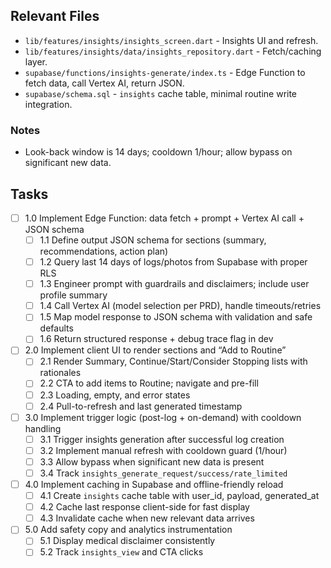 ## Relevant Files

- `lib/features/insights/insights_screen.dart` - Insights UI and refresh.
- `lib/features/insights/data/insights_repository.dart` - Fetch/caching layer.
- `supabase/functions/insights-generate/index.ts` - Edge Function to fetch data, call Vertex AI, return JSON.
- `supabase/schema.sql` - `insights` cache table, minimal routine write integration.

### Notes

- Look-back window is 14 days; cooldown 1/hour; allow bypass on significant new data.

## Tasks

- [ ] 1.0 Implement Edge Function: data fetch + prompt + Vertex AI call + JSON schema
  - [ ] 1.1 Define output JSON schema for sections (summary, recommendations, action plan)
  - [ ] 1.2 Query last 14 days of logs/photos from Supabase with proper RLS
  - [ ] 1.3 Engineer prompt with guardrails and disclaimers; include user profile summary
  - [ ] 1.4 Call Vertex AI (model selection per PRD), handle timeouts/retries
  - [ ] 1.5 Map model response to JSON schema with validation and safe defaults
  - [ ] 1.6 Return structured response + debug trace flag in dev

- [ ] 2.0 Implement client UI to render sections and “Add to Routine”
  - [ ] 2.1 Render Summary, Continue/Start/Consider Stopping lists with rationales
  - [ ] 2.2 CTA to add items to Routine; navigate and pre-fill
  - [ ] 2.3 Loading, empty, and error states
  - [ ] 2.4 Pull-to-refresh and last generated timestamp

- [ ] 3.0 Implement trigger logic (post-log + on-demand) with cooldown handling
  - [ ] 3.1 Trigger insights generation after successful log creation
  - [ ] 3.2 Implement manual refresh with cooldown guard (1/hour)
  - [ ] 3.3 Allow bypass when significant new data is present
  - [ ] 3.4 Track `insights_generate_request/success/rate_limited`

- [ ] 4.0 Implement caching in Supabase and offline-friendly reload
  - [ ] 4.1 Create `insights` cache table with user_id, payload, generated_at
  - [ ] 4.2 Cache last response client-side for fast display
  - [ ] 4.3 Invalidate cache when new relevant data arrives

- [ ] 5.0 Add safety copy and analytics instrumentation
  - [ ] 5.1 Display medical disclaimer consistently
  - [ ] 5.2 Track `insights_view` and CTA clicks
